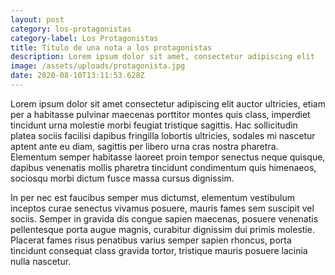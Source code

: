 ```yaml
---
layout: post
category: los-protagonistas
category-label: Los Protagonistas
title: Titulo de una nota a los protagonistas
description: Lorem ipsum dolor sit amet, consectetur adipiscing elit
image: /assets/uploads/protagonista.jpg
date: 2020-08-10T13:11:53.628Z
---
```

Lorem ipsum dolor sit amet consectetur adipiscing elit auctor ultricies, etiam per a habitasse pulvinar maecenas porttitor montes quis class, imperdiet tincidunt urna molestie morbi feugiat tristique sagittis. Hac sollicitudin platea sociis facilisi dapibus fringilla lobortis ultricies, sodales mi nascetur aptent ante eu diam, sagittis per libero urna cras nostra pharetra. Elementum semper habitasse laoreet proin tempor senectus neque quisque, dapibus venenatis mollis pharetra tincidunt condimentum quis himenaeos, sociosqu morbi dictum fusce massa cursus dignissim.

In per nec est faucibus semper mus dictumst, elementum vestibulum inceptos curae senectus vivamus posuere, mauris fames sem suscipit vel sociis. Semper in gravida dis congue sapien maecenas, posuere venenatis pellentesque porta augue magnis, curabitur dignissim dui primis molestie. Placerat fames risus penatibus varius semper sapien rhoncus, porta tincidunt consequat class gravida tortor, tristique mauris posuere lacinia nulla nascetur.